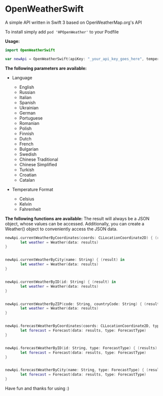 # OpenWeatherSwift
A simple API written in Swift 3 based on OpenWeatherMap.org's API

To install simply add `pod 'HPOpenWeather'` to your Podfile

**Usage:**

```swift
import OpenWeatherSwift

var newApi = OpenWeatherSwift(apiKey: "_your_api_key_goes_here", temperatureFormat: .Celsius)
```

**The following parameters are available:**
- Language
  - English
  - Russian
  - Italian
  - Spanish
  - Ukrainian
  - German
  - Portuguese
  - Romanian
  - Polish
  - Finnish
  - Dutch
  - French
  - Bulgarian
  - Swedish
  - Chinese Traditional
  - Chinese Simplified
  - Turkish
  - Croatian
  - Catalan
  
  
- Temperature Format
  - Celsius
  - Kelvin
  - Fahrenheit
  
  
**The following functions are available:**
The result will always be a JSON object, whose values can be accessed. Additionally, you can create a Weather() object to conveniently access the JSON data.

```swift
newApi.currentWeatherByCoordinates(coords: CLLocationCoordinate2D) { (results) in
       let weather = Weather(data: results)
}


newApi.currentWeatherByCity(name: String) { (result) in
       let weather = Weather(data: results)
}


newApi.currentWeatherByID(id: String) { (result) in
       let weather = Weather(data: results)
}


newApi.currentWeatherByZIP(code: String, countryCode: String) { (result) in
       let weather = Weather(data: results)
}


newApi.forecastWeatherByCoordinates(coords: CLLocationCoordinate2D, type: ForecastType) { (results) in
       let forecast = Forecast(data: results, type: ForecastType)
}


newApi.forecastWeatherByID(id: String, type: ForecastType) { (results) in
       let forecast = Forecast(data: results, type: ForecastType)
}


newApi.forecastWeatherByCity(name: String, type: ForecastType) { (results) in
       let forecast = Forecast(data: results, type: ForecastType)
}
```

Have fun and thanks for using :)
